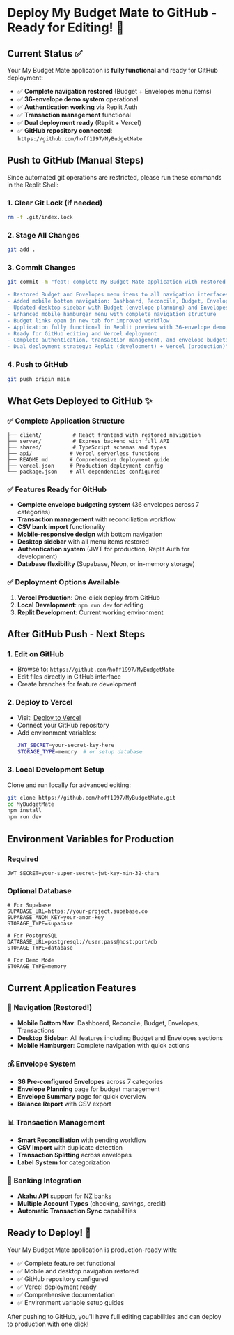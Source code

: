 # Deploy My Budget Mate to GitHub - Ready for Editing! 🚀

## Current Status ✅

Your My Budget Mate application is **fully functional** and ready for GitHub deployment:

- ✅ **Complete navigation restored** (Budget + Envelopes menu items)
- ✅ **36-envelope demo system** operational  
- ✅ **Authentication working** via Replit Auth
- ✅ **Transaction management** functional
- ✅ **Dual deployment ready** (Replit + Vercel)
- ✅ **GitHub repository connected**: `https://github.com/hoff1997/MyBudgetMate`

## Push to GitHub (Manual Steps)

Since automated git operations are restricted, please run these commands in the Replit Shell:

### 1. Clear Git Lock (if needed)
```bash
rm -f .git/index.lock
```

### 2. Stage All Changes
```bash
git add .
```

### 3. Commit Changes
```bash
git commit -m "feat: complete My Budget Mate application with restored navigation

- Restored Budget and Envelopes menu items to all navigation interfaces
- Added mobile bottom navigation: Dashboard, Reconcile, Budget, Envelopes, Transactions
- Updated desktop sidebar with Budget (envelope planning) and Envelopes (envelope summary)
- Enhanced mobile hamburger menu with complete navigation structure
- Budget links open in new tab for improved workflow
- Application fully functional in Replit preview with 36-envelope demo system
- Ready for GitHub editing and Vercel deployment
- Complete authentication, transaction management, and envelope budgeting system
- Dual deployment strategy: Replit (development) + Vercel (production)"
```

### 4. Push to GitHub
```bash
git push origin main
```

## What Gets Deployed to GitHub ✨

### ✅ Complete Application Structure
```
├── client/          # React frontend with restored navigation
├── server/          # Express backend with full API
├── shared/          # TypeScript schemas and types
├── api/            # Vercel serverless functions
├── README.md       # Comprehensive deployment guide
├── vercel.json     # Production deployment config
└── package.json    # All dependencies configured
```

### ✅ Features Ready for GitHub
- **Complete envelope budgeting system** (36 envelopes across 7 categories)
- **Transaction management** with reconciliation workflow
- **CSV bank import** functionality
- **Mobile-responsive design** with bottom navigation
- **Desktop sidebar** with all menu items restored
- **Authentication system** (JWT for production, Replit Auth for development)
- **Database flexibility** (Supabase, Neon, or in-memory storage)

### ✅ Deployment Options Available
1. **Vercel Production**: One-click deploy from GitHub
2. **Local Development**: `npm run dev` for editing
3. **Replit Development**: Current working environment

## After GitHub Push - Next Steps

### 1. Edit on GitHub
- Browse to: `https://github.com/hoff1997/MyBudgetMate`
- Edit files directly in GitHub interface
- Create branches for feature development

### 2. Deploy to Vercel
- Visit: [Deploy to Vercel](https://vercel.com/new/clone?repository-url=https://github.com/hoff1997/MyBudgetMate)
- Connect your GitHub repository
- Add environment variables:
  ```bash
  JWT_SECRET=your-secret-key-here
  STORAGE_TYPE=memory  # or setup database
  ```

### 3. Local Development Setup
Clone and run locally for advanced editing:
```bash
git clone https://github.com/hoff1997/MyBudgetMate.git
cd MyBudgetMate
npm install
npm run dev
```

## Environment Variables for Production

### Required
```env
JWT_SECRET=your-super-secret-jwt-key-min-32-chars
```

### Optional Database
```env
# For Supabase
SUPABASE_URL=https://your-project.supabase.co
SUPABASE_ANON_KEY=your-anon-key
STORAGE_TYPE=supabase

# For PostgreSQL
DATABASE_URL=postgresql://user:pass@host:port/db
STORAGE_TYPE=database

# For Demo Mode
STORAGE_TYPE=memory
```

## Current Application Features

### 📱 Navigation (Restored!)
- **Mobile Bottom Nav**: Dashboard, Reconcile, Budget, Envelopes, Transactions
- **Desktop Sidebar**: All features including Budget and Envelopes sections
- **Mobile Hamburger**: Complete navigation with quick actions

### 💰 Envelope System
- **36 Pre-configured Envelopes** across 7 categories
- **Envelope Planning** page for budget management
- **Envelope Summary** page for quick overview
- **Balance Report** with CSV export

### 📊 Transaction Management
- **Smart Reconciliation** with pending workflow
- **CSV Import** with duplicate detection
- **Transaction Splitting** across envelopes
- **Label System** for categorization

### 🏦 Banking Integration
- **Akahu API** support for NZ banks
- **Multiple Account Types** (checking, savings, credit)
- **Automatic Transaction Sync** capabilities

## Ready to Deploy! 🎉

Your My Budget Mate application is production-ready with:
- ✅ Complete feature set functional
- ✅ Mobile and desktop navigation restored
- ✅ GitHub repository configured
- ✅ Vercel deployment ready
- ✅ Comprehensive documentation
- ✅ Environment variable setup guides

After pushing to GitHub, you'll have full editing capabilities and can deploy to production with one click!